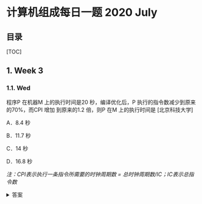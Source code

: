 计算机组成每日一题 2020 July
===

目录
---

[TOC]

## 1. Week 3

### 1.1. Wed

程序P 在机器M 上的执行时间是20 秒，编译优化后，P 执行的指令数减少到原来的70%，而CPI 增加 到原来的1.2 倍，则P 在M 上的执行时间是       [北京科技大学]

A．8.4 秒

B．11.7 秒

C．14 秒

D．16.8 秒

_注：CPI表示执行一条指令所需要的时钟周期数 = 总时钟周期数/IC；IC表示总指令数_

<details>
<summary>答案</summary>
<math-details>

答案：D<br>
解析：设程序P有i 条指令， 则编译优化前，CPI0＝20/i。编译优化后， 指令条数为i x 70% ，CPI＝1.2 x 20/i ， 因而编译优化后，P 在M 上的执行时间＝i x 70% x 1.2 x 20/i ＝16.8 秒。
</math-details>
</details>

